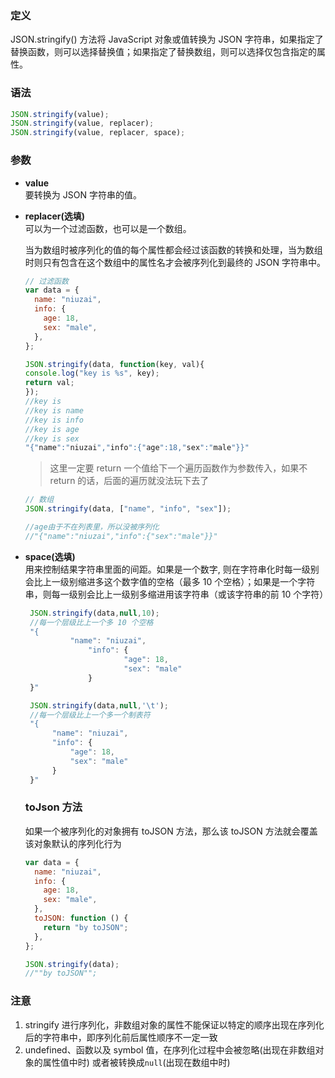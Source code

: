 ### 定义

JSON.stringify() 方法将 JavaScript 对象或值转换为 JSON 字符串，如果指定了替换函数，则可以选择替换值；如果指定了替换数组，则可以选择仅包含指定的属性。

### 语法

```js
JSON.stringify(value);
JSON.stringify(value, replacer);
JSON.stringify(value, replacer, space);
```

### 参数

- **value**  
   要转换为 JSON 字符串的值。

- **replacer(选填)**  
   可以为一个过滤函数，也可以是一个数组。

  当为数组时被序列化的值的每个属性都会经过该函数的转换和处理，当为数组时则只有包含在这个数组中的属性名才会被序列化到最终的 JSON 字符串中。

  ```js
  // 过滤函数
  var data = {
    name: "niuzai",
    info: {
      age: 18,
      sex: "male",
    },
  };

  JSON.stringify(data, function(key, val){
  console.log("key is %s", key);
  return val;
  });
  //key is
  //key is name
  //key is info
  //key is age
  //key is sex
  "{"name":"niuzai","info":{"age":18,"sex":"male"}}"
  ```

  > 这里一定要 return 一个值给下一个遍历函数作为参数传入，如果不 return 的话，后面的遍历就没法玩下去了

  ```js
  // 数组
  JSON.stringify(data, ["name", "info", "sex"]);

  //age由于不在列表里，所以没被序列化
  //"{"name":"niuzai","info":{"sex":"male"}}"
  ```

- **space(选填)**  
   用来控制结果字符串里面的间距。如果是一个数字, 则在字符串化时每一级别会比上一级别缩进多这个数字值的空格（最多 10 个空格）；如果是一个字符串，则每一级别会比上一级别多缩进用该字符串（或该字符串的前 10 个字符）

  ```js
   JSON.stringify(data,null,10);
   //每一个层级比上一个多 10 个空格
   "{
            "name": "niuzai",
                "info": {
                        "age": 18,
                        "sex": "male"
                }
   }"

   JSON.stringify(data,null,'\t');
   //每一个层级比上一个多一个制表符
   "{
        "name": "niuzai",
        "info": {
            "age": 18,
            "sex": "male"
        }
   }"

  ```

  ### toJson 方法

  如果一个被序列化的对象拥有 toJSON 方法，那么该 toJSON 方法就会覆盖该对象默认的序列化行为

  ```js
  var data = {
    name: "niuzai",
    info: {
      age: 18,
      sex: "male",
    },
    toJSON: function () {
      return "by toJSON";
    },
  };

  JSON.stringify(data);
  //""by toJSON"";
  ```

### 注意

1. stringify 进行序列化，非数组对象的属性不能保证以特定的顺序出现在序列化后的字符串中，即序列化前后属性顺序不一定一致
2. undefined、函数以及 symbol 值，在序列化过程中会被忽略(出现在非数组对象的属性值中时) 或者被转换成`null`(出现在数组中时)
